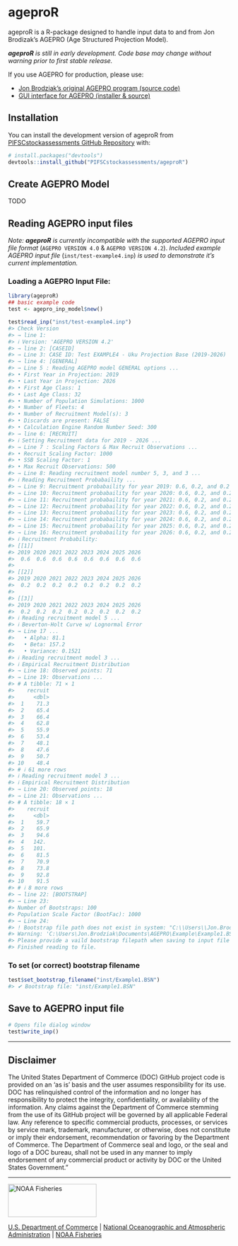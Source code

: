 
<!-- README.md is generated from README.Rmd. Please edit that file -->

# ageproR

<!-- badges: start -->
<!-- badges: end -->

ageproR is a R-package designed to handle input data to and from Jon
Brodizak’s AGEPRO (Age Structured Projection Model).

***ageproR** is still in early development. Code base may change without
warning prior to first stable release.*

If you use AGEPRO for production, please use:

- [Jon Brodziak’s original AGEPRO program (source
  code)](https://github.com/PIFSCstockassessments/AGEPRO)
- [GUI interface for AGEPRO (installer &
  source)](https://github.com/PIFSCstockassessments/AGEPRO-GUI)

## Installation

You can install the development version of ageproR from
[PIFSCstockassessments GitHub
Repository](https://github.com/PIFSCstockassessments/ageproR) with:

``` r
# install.packages("devtools")
devtools::install_github("PIFSCstockassessments/ageproR")
```

## Create AGEPRO Model

TODO

## Reading AGEPRO input files

*Note: **ageproR** is currently incompatible with the supported AGEPRO
input file format* (`AGEPRO VERSION 4.0` & `AGEPRO VERSION 4.2`).
*Included example AGEPRO input file* (`inst/test-example4.inp`) *is used
to demonstrate it’s current implementation.*

### Loading a AGEPRO Input File:

``` r
library(ageproR)
## basic example code
test <- agepro_inp_model$new()

test$read_inp("inst/test-example4.inp")
#> Check Version
#> → line 1:
#> ℹ Version: 'AGEPRO VERSION 4.2'
#> → line 2: [CASEID]
#> → Line 3: CASE ID: Test EXAMPLE4 - Uku Projection Base (2019-2026)
#> → line 4: [GENERAL]
#> → Line 5 : Reading AGEPRO model GENERAL options ...
#> • First Year in Projection: 2019
#> • Last Year in Projection: 2026
#> • First Age Class: 1
#> • Last Age Class: 32
#> • Number of Population Simulations: 1000
#> • Number of Fleets: 4
#> • Number of Recruitment Model(s): 3
#> • Discards are present: FALSE
#> • Calculation Engine Random Number Seed: 300
#> → line 6: [RECRUIT]
#> ℹ Setting Recruitment data for 2019 - 2026 ...
#> → Line 7 : Scaling Factors & Max Recruit Observations ...
#> • Recruit Scaling Factor: 1000
#> • SSB Scaling Factor: 1
#> • Max Recruit Observations: 500
#> → Line 8: Reading recruitment model number 5, 3, and 3 ...
#> ℹ Reading Recruitment Probabaility ...
#> → Line 9: Recruitment probabaility for year 2019: 0.6, 0.2, and 0.2
#> → Line 10: Recruitment probabaility for year 2020: 0.6, 0.2, and 0.2
#> → Line 11: Recruitment probabaility for year 2021: 0.6, 0.2, and 0.2
#> → Line 12: Recruitment probabaility for year 2022: 0.6, 0.2, and 0.2
#> → Line 13: Recruitment probabaility for year 2023: 0.6, 0.2, and 0.2
#> → Line 14: Recruitment probabaility for year 2024: 0.6, 0.2, and 0.2
#> → Line 15: Recruitment probabaility for year 2025: 0.6, 0.2, and 0.2
#> → Line 16: Recruitment probabaility for year 2026: 0.6, 0.2, and 0.2
#> ℹ Recruitment Probability:
#> [[1]]
#> 2019 2020 2021 2022 2023 2024 2025 2026 
#>  0.6  0.6  0.6  0.6  0.6  0.6  0.6  0.6 
#> 
#> [[2]]
#> 2019 2020 2021 2022 2023 2024 2025 2026 
#>  0.2  0.2  0.2  0.2  0.2  0.2  0.2  0.2 
#> 
#> [[3]]
#> 2019 2020 2021 2022 2023 2024 2025 2026 
#>  0.2  0.2  0.2  0.2  0.2  0.2  0.2  0.2
#> ℹ Reading recruitment model 5 ...
#> ℹ Beverton-Holt Curve w/ Lognormal Error
#> → Line 17 ...
#>   • Alpha: 81.1
#>   • Beta: 157.2
#>   • Variance: 0.1521
#> ℹ Reading recruitment model 3 ...
#> ℹ Empirical Recruitment Distribution
#> → Line 18: Observed points: 71
#> → Line 19: Observations ...
#> # A tibble: 71 × 1
#>    recruit
#>      <dbl>
#>  1    71.3
#>  2    65.4
#>  3    66.4
#>  4    62.8
#>  5    55.9
#>  6    53.4
#>  7    48.1
#>  8    47.6
#>  9    50.7
#> 10    48.4
#> # ℹ 61 more rows
#> ℹ Reading recruitment model 3 ...
#> ℹ Empirical Recruitment Distribution
#> → Line 20: Observed points: 18
#> → Line 21: Observations ...
#> # A tibble: 18 × 1
#>    recruit
#>      <dbl>
#>  1    59.7
#>  2    65.9
#>  3    94.6
#>  4   142. 
#>  5   101. 
#>  6    81.5
#>  7    70.9
#>  8    73.8
#>  9    92.8
#> 10    91.5
#> # ℹ 8 more rows
#> → line 22: [BOOTSTRAP]
#> → Line 23:
#> Number of Bootstraps: 100
#> Population Scale Factor (BootFac): 1000
#> → Line 24:
#> ! Bootstrap file path does not exist in system: "C:\\Users\\Jon.Brodziak\\Documents\\AGEPRO\\Example\\Example1.BSN"
#> Warning: 'C:\Users\Jon.Brodziak\Documents\AGEPRO\Example\Example1.BSN' does not exist. 
#> Please provide a vaild bootstrap filepath when saving to input file for the AGEPRO calcuation engine.
#> Finished reading to file.
```

### To set (or correct) bootstrap filename

``` r
test$set_bootstrap_filename("inst/Example1.BSN")
#> ✔ Bootstrap file: "inst/Example1.BSN"
```

## Save to AGEPRO input file

``` r
# Opens file dialog window 
test$write_inp()
```

<!-- Do not edit below. This adds the Disclaimer and NMFS footer. -->

------------------------------------------------------------------------

## Disclaimer

The United States Department of Commerce (DOC) GitHub project code is
provided on an ‘as is’ basis and the user assumes responsibility for its
use. DOC has relinquished control of the information and no longer has
responsibility to protect the integrity, confidentiality, or
availability of the information. Any claims against the Department of
Commerce stemming from the use of its GitHub project will be governed by
all applicable Federal law. Any reference to specific commercial
products, processes, or services by service mark, trademark,
manufacturer, or otherwise, does not constitute or imply their
endorsement, recommendation or favoring by the Department of Commerce.
The Department of Commerce seal and logo, or the seal and logo of a DOC
bureau, shall not be used in any manner to imply endorsement of any
commercial product or activity by DOC or the United States Government.”

------------------------------------------------------------------------

<img src="https://raw.githubusercontent.com/nmfs-general-modeling-tools/nmfspalette/main/man/figures/noaa-fisheries-rgb-2line-horizontal-small.png" width="200" style="height: 75px !important;"  alt="NOAA Fisheries">

[U.S. Department of Commerce](https://www.commerce.gov/) \| [National
Oceanographic and Atmospheric Administration](https://www.noaa.gov) \|
[NOAA Fisheries](https://www.fisheries.noaa.gov/)
